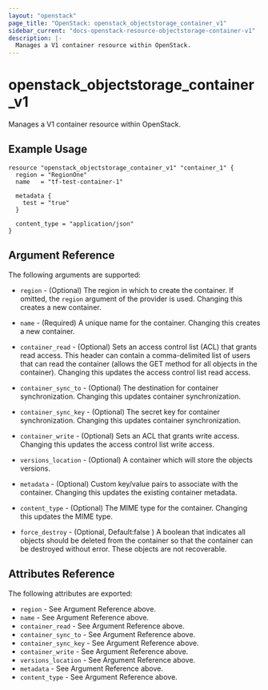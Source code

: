 ```yaml
---
layout: "openstack"
page_title: "OpenStack: openstack_objectstorage_container_v1"
sidebar_current: "docs-openstack-resource-objectstorage-container-v1"
description: |-
  Manages a V1 container resource within OpenStack.
---
```


# openstack\_objectstorage\_container_v1

Manages a V1 container resource within OpenStack.

## Example Usage

```hcl
resource "openstack_objectstorage_container_v1" "container_1" {
  region = "RegionOne"
  name   = "tf-test-container-1"

  metadata {
    test = "true"
  }

  content_type = "application/json"
}
```

## Argument Reference

The following arguments are supported:

* `region` - (Optional) The region in which to create the container. If
    omitted, the `region` argument of the provider is used. Changing this
    creates a new container.

* `name` - (Required) A unique name for the container. Changing this creates a
    new container.

* `container_read` - (Optional) Sets an access control list (ACL) that grants
    read access. This header can contain a comma-delimited list of users that
    can read the container (allows the GET method for all objects in the
    container). Changing this updates the access control list read access.

* `container_sync_to` - (Optional) The destination for container synchronization.
    Changing this updates container synchronization.

* `container_sync_key` - (Optional) The secret key for container synchronization.
    Changing this updates container synchronization.

* `container_write` - (Optional) Sets an ACL that grants write access.
    Changing this updates the access control list write access.

* `versions_location` - (Optional) A container which will store the objects versions.

* `metadata` - (Optional) Custom key/value pairs to associate with the container.
    Changing this updates the existing container metadata.

* `content_type` - (Optional) The MIME type for the container. Changing this
    updates the MIME type.

* `force_destroy` -  (Optional, Default:false ) A boolean that indicates all objects should be deleted from the container so that the container can be destroyed without error. These objects are not recoverable.

## Attributes Reference

The following attributes are exported:

* `region` - See Argument Reference above.
* `name` - See Argument Reference above.
* `container_read` - See Argument Reference above.
* `container_sync_to` - See Argument Reference above.
* `container_sync_key` - See Argument Reference above.
* `container_write` - See Argument Reference above.
* `versions_location` - See Argument Reference above.
* `metadata` - See Argument Reference above.
* `content_type` - See Argument Reference above.
